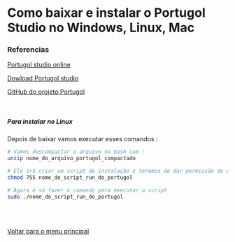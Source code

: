 # Como baixar e instalar o Portugol Studio no Windows, Linux, Mac
### Referencias
<a href="https://portugol-webstudio.cubos.io">Portugol studio online</a>

<a href="http://lite.acad.univali.br/portugol/">Dowload Portugol studio</a>

<a href="https://github.com/UNIVALI-LITE/Portugol-Studio/releases/tag/v2.7.5">GitHub do projeto Portugol</a>

<br/>

##### Para instalar no Linux
Depois de baixar vamos executar esses comandos :

```bash
# Vamos descompactar o arquivo no bash com :
unzip nome_do_arquivo_portugol_compactado

# Ele irá criar um script de instalação e teremos de dar permissão de execussão nele com:
chmod 755 nome_do_script_run_do_portugol

# Agora é só fazer o comando para executar o script
sudo ./nome_do_script_run_do_portugol
```

<br/>
<br/>

[Voltar para o menu principal](https://github.com/Joshpcbrrj/Boson_treinamentos-Logica_de_programacao_com_portugol_studio)
